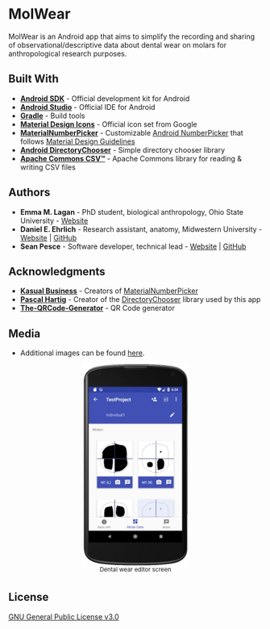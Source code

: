 # MolWear  

MolWear is an Android app that aims to simplify the recording and sharing of observational/descriptive data about dental wear on molars for anthropological research purposes.  


## Built With  

 * **[Android SDK](https://developer.android.com/studio/index.html)** - Official development kit for Android  
 * **[Android Studio](https://developer.android.com/studio/)** - Official IDE for Android  
 * **[Gradle](https://gradle.org/)** - Build tools  
 * **[Material Design Icons](https://material.io/icons)** - Official icon set from Google  
 * **[MaterialNumberPicker](https://github.com/KasualBusiness/MaterialNumberPicker)** - Customizable [Android NumberPicker](https://developer.android.com/reference/android/widget/NumberPicker.html) that follows [Material Design Guidelines](https://developer.android.com/design/index.html)  
 * **[Android DirectoryChooser](https://github.com/passy/Android-DirectoryChooser)** - Simple directory chooser library  
 * **[Apache Commons CSV™](https://commons.apache.org/proper/commons-csv)** - Apache Commons library for reading & writing CSV files  

 
## Authors  

 * **Emma M. Lagan** - PhD student, biological anthropology, Ohio State University - [Website](http://as.nyu.edu/anthropology/graduate/alumni/masters-alumni-in-human-skeletal-biology-track/emma-lagan.html)  
 * **Daniel E. Ehrlich** - Research assistant, anatomy, Midwestern University - [Website](https://as.nyu.edu/anthropology/graduate/alumni/masters-alumni-in-human-skeletal-biology-track/daniel-ehrlich.html) | [GitHub](https://github.com/ehrlichd)  
 * **Sean Pesce** - Software developer, technical lead - [Website](https://SeanPesce.github.io) | [GitHub](https://github.com/SeanPesce)  


## Acknowledgments  

 * **[Kasual Business](http://www.kasual.biz/)** - Creators of [MaterialNumberPicker](https://github.com/KasualBusiness/MaterialNumberPicker)  
 * **[Pascal Hartig](https://github.com/passy)** - Creator of the [DirectoryChooser](https://github.com/passy/Android-DirectoryChooser) library used by this app  
 * **[The-QRCode-Generator](https://www.the-qrcode-generator.com/)** - QR Code generator


## Media  

 * Additional images can be found [here](docs/images).  

<p align="center">
<img align="center" title="Dental wear editor screen (click to see full size)" src="https://github.com/SeanPesce/Molar-Wear/blob/master/docs/images/04.jpg?raw=true" alt="Screenshot" height="400px">
<br>
<sup>Dental wear editor screen</sup>
</p>  


## License  

[GNU General Public License v3.0](LICENSE)  

